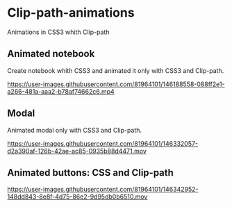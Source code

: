 # Clip-path-animations
Animations in CSS3 whith Clip-path
## Animated notebook
Create notebook whith CSS3 and animated it only with CSS3 and Clip-path.

https://user-images.githubusercontent.com/81964101/146188558-088ff2e1-a266-481a-aaa2-b78af74662c6.mp4

## Modal
Animated modal only with CSS3 and Clip-path.

https://user-images.githubusercontent.com/81964101/146332057-d2a390af-126b-42ae-ac85-0935b88d4471.mov

## Animated buttons: CSS and Clip-path

https://user-images.githubusercontent.com/81964101/146342952-148dd843-8e8f-4d75-86e2-9d95db0b6510.mov

